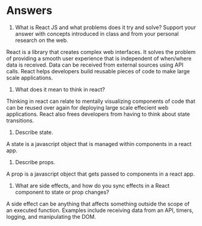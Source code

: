 # Answers

1. What is React JS and what problems does it try and solve? Support your answer with concepts introduced in class and from your personal research on the web.

React is a library that creates complex web interfaces. It solves the problem of providing a smooth user experience that is independent of when/where data is received. Data can be received from external sources using API calls. React helps developers build reusable pieces of code to make large scale applications.

1. What does it mean to think in react?

Thinking in react can relate to mentally visualizing components of code that can be reused over again for deploying large scale effecient web applications. React also frees developers from having to think about state transitions.

1. Describe state.

A state is a javascript object that is managed within components in a react app.

1. Describe props.

A prop is a javascript object that gets passed to components in a react app.

1. What are side effects, and how do you sync effects in a React component to state or prop changes?

 A side effect can be anything that affects something outside the scope of an executed function. Examples include receiving data from an API, timers, logging, and manipulating the DOM.

